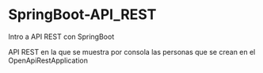 # SpringBoot-API_REST
Intro a API REST con SpringBoot

API REST en la que se muestra por consola las personas que se crean en el OpenApiRestApplication
